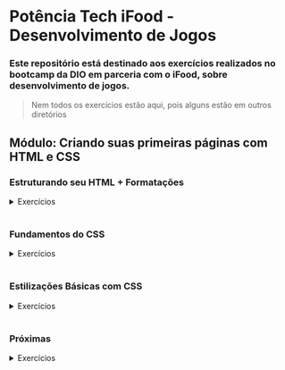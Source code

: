 # Potência Tech iFood - Desenvolvimento de Jogos

### Este repositório está destinado aos exercícios realizados no bootcamp da DIO em parceria com o iFood, sobre desenvolvimento de jogos.
> Nem todos os exercícios estão aqui, pois alguns estão em outros diretórios

## Módulo: Criando suas primeiras páginas com HTML e CSS
### Estruturando seu HTML + Formatações
<details> 
<summary>Exercícios</summary>

#### [html](https://github.com/sabrina-goncalves-de-almeida/Potencia-tech-ifood-Desenvolvimento-de-jogos/tree/feature/%231/criando%20suas%20primeiras%20pastas%20com%20html/Estruturando%20seu%20HTML%20%2B%20Formata%C3%A7%C3%B5es/html)
- cores
- div-e-span
- embed-vs-iframe
- fildsets
- formatando-testos-1
- formatando-testos-2

</details>
<br>

### Fundamentos do CSS

<details> 
<summary>Exercícios</summary>

- [agrupamento-de-seletores](https://github.com/sabrina-goncalves-de-almeida/Potencia-tech-ifood-Desenvolvimento-de-jogos/tree/feature/%231/criando%20suas%20primeiras%20pastas%20com%20html/Fundamentos%20do%20CSS/agrupamento-de-seletores)
- [box-sizing](https://github.com/sabrina-goncalves-de-almeida/Potencia-tech-ifood-Desenvolvimento-de-jogos/tree/feature/%231/criando%20suas%20primeiras%20pastas%20com%20html/Fundamentos%20do%20CSS/box-sizing)
- [combinadores](https://github.com/sabrina-goncalves-de-almeida/Potencia-tech-ifood-Desenvolvimento-de-jogos/tree/feature/%231/criando%20suas%20primeiras%20pastas%20com%20html/Fundamentos%20do%20CSS/combinadores)
- [declarando-tipos-css](https://github.com/sabrina-goncalves-de-almeida/Potencia-tech-ifood-Desenvolvimento-de-jogos/tree/feature/%231/criando%20suas%20primeiras%20pastas%20com%20html/Fundamentos%20do%20CSS/declarando-tipos-css)
- [largura-e-altura](https://github.com/sabrina-goncalves-de-almeida/Potencia-tech-ifood-Desenvolvimento-de-jogos/tree/feature/%231/criando%20suas%20primeiras%20pastas%20com%20html/Fundamentos%20do%20CSS/largura-e-altura)
- [margin](https://github.com/sabrina-goncalves-de-almeida/Potencia-tech-ifood-Desenvolvimento-de-jogos/tree/feature/%231/criando%20suas%20primeiras%20pastas%20com%20html/Fundamentos%20do%20CSS/margin)
- [padding](../Potencia-tech-ifood-Desenvolvimento-de-jogos/criando%20suas%20primeiras%20pastas%20com%20html/Fundamentos%20do%20CSS/padding/)
- [seletores](https://github.com/sabrina-goncalves-de-almeida/Potencia-tech-ifood-Desenvolvimento-de-jogos/tree/feature/%231/criando%20suas%20primeiras%20pastas%20com%20html/Fundamentos%20do%20CSS/Seletores)

</details>
<br>

### Estilizações Básicas com CSS 

<details> 
<summary>Exercícios</summary>

</details>
<br>

### Próximas  

<details> 
<summary>Exercícios</summary>

</details>

